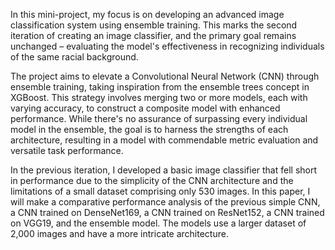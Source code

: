 In this mini-project, my focus is on developing an advanced image classification system using ensemble training. This marks the second iteration of creating an image classifier, and the primary goal remains unchanged – evaluating the model's effectiveness in recognizing individuals of the same racial background.

The project aims to elevate a Convolutional Neural Network (CNN) through ensemble training, taking inspiration from the ensemble trees concept in XGBoost. This strategy involves merging two or more models, each with varying accuracy, to construct a composite model with enhanced performance. While there's no assurance of surpassing every individual model in the ensemble, the goal is to harness the strengths of each architecture, resulting in a model with commendable metric evaluation and versatile task performance.

In the previous iteration, I developed a basic image classifier that fell short in performance due to the simplicity of the CNN architecture and the limitations of a small dataset comprising only 530 images. In this paper, I will make a comparative performance analysis of the previous simple CNN, a CNN trained on DenseNet169, a CNN trained on ResNet152, a CNN trained on VGG19, and the ensemble model. The models use a larger dataset of 2,000 images and have a more intricate architecture.
